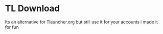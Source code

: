 # TL Download
Its an alternative for Tlauncher.org but still use it for your accounts
i made it for fun
